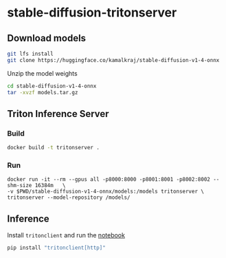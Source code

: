 # stable-diffusion-tritonserver


## Download models
```bash
git lfs install
git clone https://huggingface.co/kamalkraj/stable-diffusion-v1-4-onnx
```

Unzip the model weights
```bash
cd stable-diffusion-v1-4-onnx
tar -xvzf models.tar.gz
```


## Triton Inference Server

### Build
```bash
docker build -t tritonserver .
```

### Run
```
docker run -it --rm --gpus all -p8000:8000 -p8001:8001 -p8002:8002 --shm-size 16384m   \
-v $PWD/stable-diffusion-v1-4-onnx/models:/models tritonserver \
tritonserver --model-repository /models/
```


## Inference

Install `tritonclient` and run the [notebook](Inference.ipynb)
```bash
pip install "tritonclient[http]"
```